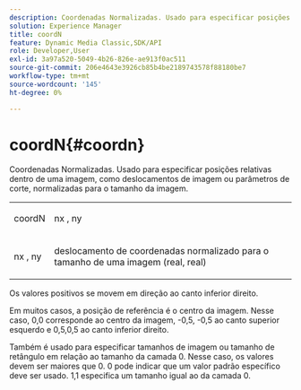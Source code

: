 ```yaml
---
description: Coordenadas Normalizadas. Usado para especificar posições relativas dentro de uma imagem, como deslocamentos de imagem ou parâmetros de corte, normalizadas para o tamanho da imagem.
solution: Experience Manager
title: coordN
feature: Dynamic Media Classic,SDK/API
role: Developer,User
exl-id: 3a97a520-5049-4b26-826e-ae913f0ac511
source-git-commit: 206e4643e3926cb85b4be2189743578f88180be7
workflow-type: tm+mt
source-wordcount: '145'
ht-degree: 0%

---
```


# coordN{#coordn}

Coordenadas Normalizadas. Usado para especificar posições relativas dentro de uma imagem, como deslocamentos de imagem ou parâmetros de corte, normalizadas para o tamanho da imagem.

<table id="simpletable_EFA3111DC4B94BAF94715500DB4DD8FB"> 
 <tr class="strow"> 
  <td class="stentry"> <p><span class="codeph"> <span class="varname"> coordN</span> </span> </p> </td> 
  <td class="stentry"> <p><span class="codeph"> <span class="varname"> nx</span> </span>, <span class="codeph"><span class="varname"> ny</span></span> </p></td> 
 </tr> 
 <tr class="strow"> 
  <td class="stentry"> <p><span class="codeph"> <span class="varname"> nx</span> </span>, <span class="codeph"><span class="varname"> ny</span></span> </p></td> 
  <td class="stentry"> <p>deslocamento de coordenadas normalizado para o tamanho de uma imagem (real, real) </p></td> 
 </tr> 
</table>

Os valores positivos se movem em direção ao canto inferior direito.

Em muitos casos, a posição de referência é o centro da imagem. Nesse caso, 0,0 corresponde ao centro da imagem, -0,5, -0,5 ao canto superior esquerdo e 0,5,0,5 ao canto inferior direito.

Também é usado para especificar tamanhos de imagem ou tamanho de retângulo em relação ao tamanho da camada 0. Nesse caso, os valores devem ser maiores que 0. 0 pode indicar que um valor padrão específico deve ser usado. 1,1 especifica um tamanho igual ao da camada 0.
